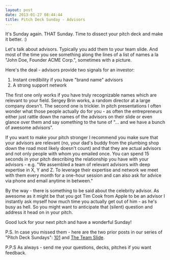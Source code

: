 ```yaml
---
layout: post
date: 2013-01-27 08:44:44
title: Pitch Deck Sunday - Advisors
---
```

It's Sunday again. THAT Sunday. Time to dissect your pitch deck and make it better. :)

Let's talk about advisors. Typically you add them to your team slide. And most of the time you see something along the lines of a list of names a la "John Doe, Founder ACME Corp.", sometimes with a picture.

Here's the deal - advisors provide two signals for an investor:
1. Instant credibility if you have "brand name" advisors
2. A strong support network

The first one only works if you have truly recognizable names which are relevant to your field. Sergey Brin works, a random director at a large company doesn't. The second one is trickier. In pitch presentations I often wonder what those people actually do for you - as often the entrepreneurs either just rattle down the names of the advisors on their slide or even glance over them and say something to the tune of "… and we have a bunch of awesome advisors".

If you want to make your pitch stronger I recommend you make sure that your advisors are relevant (no, your dad's buddy from the plumbing shop down the road most likely doesn't count) and that they are actual advisors and not only people with whom you emailed once. You can spend 15 seconds in your pitch describing the relationship you have with your advisors - e.g. "We assembled a team of relevant advisors with deep expertise in X, Y and Z. To leverage their expertise and network we meet with them every month for a one-hour session and can also ask for advice via phone and email anytime in between."

By the way - there is something to be said about the celebrity advisor. As awesome as it might be that you got Tim Cook from Apple to be an advisor I instantly ask myself how much time you actually get out of him - as he's busy as hell. So you might want to anticipate that (silent) question and address it head on in your pitch.

Good luck for your next pitch and have a wonderful Sunday!

P.S. In case you missed them - here are the two prior posts in our series of "Pitch Deck Sundays": [101](http://theheretic.me/2013/01/13/pitch-deck-sunday-101/) and [The Team Slide](http://theheretic.me/2013/01/20/pitch-deck-sunday-the-team-slide/).

P.P.S As always - send me your questions, decks, pitches if you want feedback.